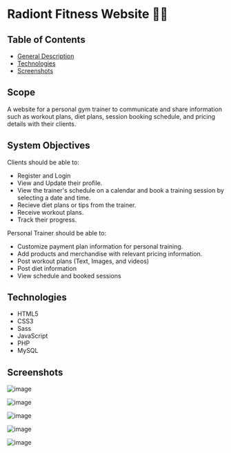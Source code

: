 # Radiont Fitness Website 💪🏽

## Table of Contents
* [General Description](#general-info)
* [Technologies](#technologies)
* [Screenshots](#screenshots)

## Scope

A website for a personal gym trainer to communicate and share information such as workout plans, diet plans, session booking schedule, and pricing details with their clients.

## System Objectives

Clients should be able to:
- Register and Login
- View and Update their profile.
- View the trainer's schedule on a calendar and book a training session by selecting a date and time.
- Recieve diet plans or tips from the trainer.
- Receive workout plans.
- Track their progress.

Personal Trainer should be able to:
- Customize payment plan information for personal training.
- Add products and merchandise with relevant pricing information.
- Post workout plans (Text, Images, and videos)
- Post diet information
- View schedule and booked sessions

## Technologies

- HTML5
- CSS3
- Sass
- JavaScript 
- PHP
- MySQL

## Screenshots 

![image](https://user-images.githubusercontent.com/55777067/163557439-0a34e9b7-ad31-48ae-af87-49cfe60651df.png)

![image](https://user-images.githubusercontent.com/55777067/163557511-75e96534-f735-4c43-982b-205a79945a9a.png)

![image](https://user-images.githubusercontent.com/55777067/163557651-b4a13c10-3bd2-4eb4-bcca-5b5aba494861.png)

![image](https://user-images.githubusercontent.com/55777067/163557713-b06352da-0f56-4bd9-bca5-b7afe2b196d0.png)

![image](https://user-images.githubusercontent.com/55777067/163557788-e029885a-530d-455f-b061-a7ec7bb360cd.png)



